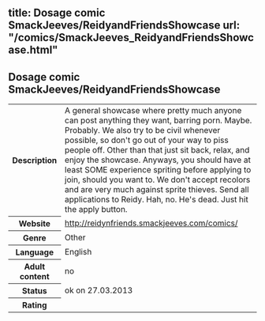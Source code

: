 title: Dosage comic SmackJeeves/ReidyandFriendsShowcase
url: "/comics/SmackJeeves_ReidyandFriendsShowcase.html"
---
Dosage comic SmackJeeves/ReidyandFriendsShowcase
-----------------------------------------

<table class="comicinfo">
<tr>
<th>Description</th><td>A general showcase where pretty much anyone can post anything they want, barring porn. Maybe. Probably. We also try to be civil whenever possible, so don't go out of your way to piss people off. Other than that just sit back, relax, and enjoy the showcase. Anyways, you should have at least SOME experience spriting before applying to join, should you want to. We don't accept recolors and are very much against sprite thieves. Send all applications to Reidy. Hah, no. He's dead. Just hit the apply button.</td>
</tr>
<tr>
<th>Website</th><td><a href="http://reidynfriends.smackjeeves.com/comics/">http://reidynfriends.smackjeeves.com/comics/</a></td>
</tr>
<tr>
<th>Genre</th><td>Other</td>
</tr>
<tr>
<th>Language</th><td>English</td>
</tr>
<tr>
<th>Adult content</th><td>no</td>
</tr>
<tr>
<th>Status</th><td>ok on 27.03.2013</td>
</tr>
<tr>
<th>Rating</th><td><div class="g-plusone" data-size="standard" data-annotation="bubble"
 data-href="http://reidynfriends.smackjeeves.com/comics/"></div></td>
</tr>
</table>
<script type="text/javascript">
  (function() {
    var po = document.createElement('script'); po.type = 'text/javascript'; po.async = true;
    po.src = 'https://apis.google.com/js/plusone.js';
    var s = document.getElementsByTagName('script')[0]; s.parentNode.insertBefore(po, s);
  })();
</script>
